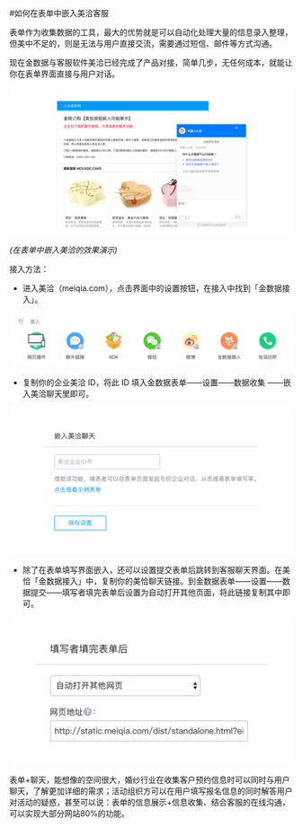 #如何在表单中嵌入美洽客服

表单作为收集数据的工具，最大的优势就是可以自动化处理大量的信息录入整理，但美中不足的，则是无法与用户直接交流，需要通过短信、邮件等方式沟通。

现在金数据与客服软件美洽已经完成了产品对接，简单几步，无任何成本，就能让你在表单界面直接与用户对话。

![](/assets/美洽-表单-1.png)

_(在表单中嵌入美洽的效果演示)_

接入方法：

* 进入美洽（meiqia.com），点击界面中的设置按钮，在接入中找到「金数据接入」。

![](/assets/美洽-设置.png)

* 复制你的企业美洽 ID，将此 ID 填入金数据表单——设置——数据收集 ——嵌入美洽聊天里即可。

![](/assets/美洽ID设置-1.png)

* 除了在表单填写界面嵌入，还可以设置提交表单后跳转到客服聊天界面。在美恰「金数据接入」中，复制你的美恰聊天链接。到金数据表单——设置——数据提交——填写者填完表单后设置为自动打开其他页面，将此链接复制其中即可。

![](/assets/美洽填写后跳转-1.png)



表单+聊天，能想像的空间很大，婚纱行业在收集客户预约信息时可以同时与用户聊天，了解更加详细的需求；活动组织方可以在用户填写报名信息的同时解答用户对活动的疑惑，甚至可以说：表单的信息展示+信息收集、结合客服的在线沟通，可以实现大部分网站80%的功能。







